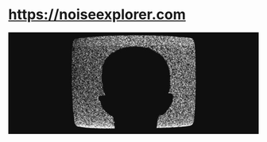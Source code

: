 # https://noiseexplorer.com
![](https://github.com/nondejus/noiseexplorer.com/blob/main/876-white-noise-brain-tinnitus-x_1024.jpg)
